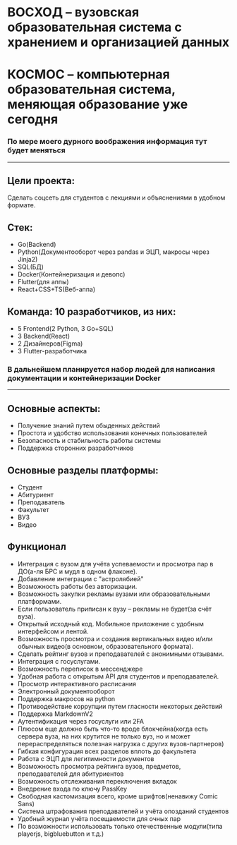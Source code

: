 # ВОСХОД – вузовская образовательная система с хранением и организацией данных
# КОСМОС – компьютерная образовательная система, меняющая образование уже сегодня

### По мере моего дурного воображения информация тут будет меняться
---
## Цели проекта:
Сделать соцсеть для студентов с лекциями и объяснениями в удобном формате. 

## Стек:
- Go(Backend)
- Python(Документооборот через pandas и ЭЦП, макросы через Jinja2)
- SQL(БД)
- Docker(Контейнеризация и девопс)
- Flutter(для аппы)
- React+CSS+TS(Веб-аппа)

## Команда: 10 разработчиков, из них:
- 5 Frontend(2 Python, 3 Go+SQL)
- 3 Backend(React)
- 2 Дизайнеров(Figma)
- 3 Flutter-разработчика

### В дальнейшем планируется набор людей для написания документации и контейнеризации Docker
---
## Основные аспекты:
- Получение знаний путем обыденных действий
- Простота и удобство использования конечных пользователей
- Безопасность и стабильность работы системы
- Поддержка сторонних разработчиков

## Основные разделы платформы:
- Студент
- Абитуриент
- Преподаватель
- Факультет
- ВУЗ
- Видео

## Функционал
- Интеграция с вузом для учёта успеваемости и просмотра пар в ДО(а-ля БРС и мудл в одном флаконе).
- Добавление интеграции с "астролябией"
- Возможность работы без авторизации.
- Возможность закупки рекламы вузами или образовательными платформами. 
- Если пользователь приписан к вузу – рекламы не будет(за счёт вуза).
- Открытый исходный код. Мобильное приложение с удобным интерфейсом и лентой. 
- Возможность просмотра и создания вертикальных видео и/или обычных видео(в основном, образовательного формата). 
- Сделать рейтинг вузов и преподавателей с анонимными отзывами. 
- Интеграция с госуслугами.
- Возможность переписок в мессенджере
- Удобная работа с открытым API для студентов и преподавателей.
- Просмотр интерактивного расписания
- Электронный документооборот
- Поддержка макросов на python
- Противодействие коррупции путем гласности некоторых действий
- Поддержка MarkdownV2
- Аутентификация через госуслуги или 2FA
- Плюсом еще должно быть что-то вроде блокчейна(когда есть сервера вуза, на них крутится не только вуз, но и может перераспределяться полезная нагрузка с других вузов-партнеров)
- Гибкая конфигурация всех разделов вплоть до факультета
- Работа с ЭЦП для легитимности документов
- Возможность просмотра рейтинга вузов, предметов, преподавателей для абитуриентов
- Возможность отслеживания переключения вкладок
- Внедрение входа по ключу PassKey
- Свободная кастомизация всего, кроме шрифтов(ненавижу Comic Sans)
- Система штрафования преподавателей и учёта опозданий студентов
- Удобный журнал учёта посещаемости для очных пар
- По возможности использовать только отечественные модули(типа playerjs, bigbluebutton и т.д.)
